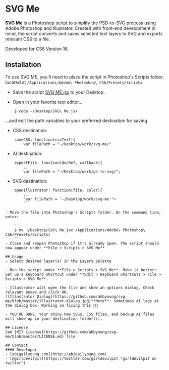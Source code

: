 SVG Me
======
**SVG Me** is a Photoshop script to simplify the PSD-to-SVG process using Adobe Photoshop and Illustrator. Created with front-end development in mind, the script converts and saves selected text layers to SVG and exports relevant CSS to a file.

Developed for CS6 Version 16.


## Installation
To use SVG ME, you'll need to place the script in Photoshop's Scripts folder, located at ```/Applications/Adobe\ Photoshop\ CS6/Presets/Scripts```

- Save the script [SVG ME.jsx](https://github.com/abbyoung/svg-me/blob/master/SVG%20Me.jsx) to your Desktop.

- Open in your favorite text editor...
```
	$ coda ~/Desktop/SVG\ Me.jsx
```
...and edit the path variables to your preferred destination for saving.

- CSS destination:
```
	saveCSS: function(cssText){
		var filePath = "~/Desktop/work/svg-me/"
```
- AI destination:
```
	exportFile: function(docRef, callback){
		...
		var filePath = "~/Desktop/work/ps-to-svg/";
```
- SVG destination:
```
	openIllustrator: function(file, color){
		...
		"var filePath = '~/Desktop/work/svg-me'"+
		```
		
- Move the file into Photoshop's Scripts folder. On the command line, enter:

	```
	$ mv ~/Desktop/SVG\ Me.jsx /Applications/Adobe\ Photoshop\ CS6/Presets/Scripts/
	```
- Close and reopen Photoshop if it's already open. The script should now appear under **File > Scripts > SVG Me**

## Usage
- Select desired layer(s) in the Layers palette

- Run the script under **File > Scripts > SVG Me**. Make it better: Set up a keyboard shortcut under **Edit > Keyboard Shortcuts > File > Scripts > SVG Me**.

- Illustrator will open the file and show an options dialog. Check relevant boxes and click OK.
![Illustrator Dialog](https://github.com/abbyoung/svg-me/blob/master/illustrator-dialog.jpg)**Note**: Sometimes AI lags at the dialog box. Working on fixing this 🔨🐱

- YOU'RE DONE. Your shiny new SVGs, CSS files, and backup AI files will show up in your destination folder(s).

## License 
See [MIT License](https://github.com/abbyoung/svg-me/blob/master/LICENSE.md) file

## Contact
#### Developer
- [abigailyoung.com](http://abigailyoung.com)
- [@girldevilpit](https://twitter.com/girldevilpit "girldevilpit on twitter")
